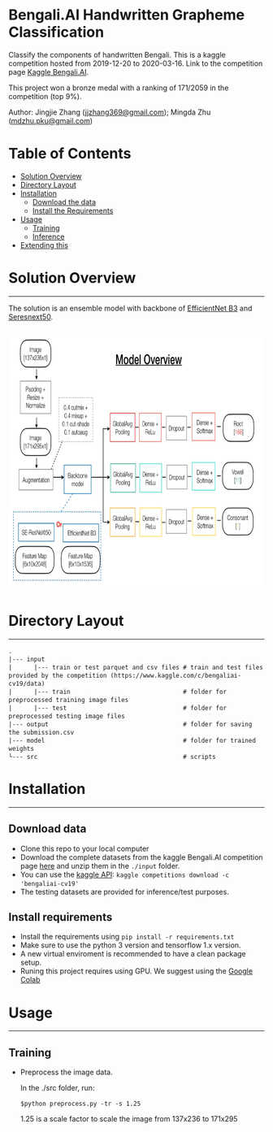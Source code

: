 # Bengali.AI Handwritten Grapheme Classification

Classify the components of handwritten Bengali. This is a kaggle competition hosted from 2019-12-20 to 2020-03-16. Link to the competition page [Kaggle Bengali.AI](https://www.kaggle.com/c/bengaliai-cv19/overview).

This project won a bronze medal with a ranking of 171/2059 in the competition  (top 9%). 

Author: Jingjie Zhang (jjzhang369@gmail.com); Mingda Zhu (mdzhu.pku@gmail.com)

# Table of Contents

*   [Solution Overview](#solution-overview)
*   [Directory Layout](#directory-layout)
*   [Installation](#installation)
    *   [Download the data](##download-data)
    *   [Install the Requirements](##install-requirements)
*   [Usage](#usage)
    *   [Training](#training)
    *   [Inference](#inference)
*   [Extending this](#extend)



# Solution Overview
-----

The solution is an ensemble model with backbone of [EfficientNet B3](https://github.com/qubvel/efficientnet) and [Seresnext50](https://github.com/qubvel/classification_models). 

<br>
<div align="center">
  <img src="./solution_overview.jpg" width = "800", height = "500">
</div>

# Directory Layout
-----

```
.
|--- input
|      |--- train or test parquet and csv files # train and test files provided by the competition (https://www.kaggle.com/c/bengaliai-cv19/data)
|      |--- train                               # folder for preprocessed training image files
|      |--- test                                # folder for preprocessed testing image files 
|--- output                                     # folder for saving the submission.csv 
|--- model                                      # folder for trained weights 
└--- src                                        # scripts
```

# Installation 
-----

## Download data
* Clone this repo to your local computer 
* Download the complete datasets from the kaggle Bengali.AI competition page [here](https://www.kaggle.com/c/bengaliai-cv19/data) and unzip them in the ```./input``` folder. 
* You can use the [kaggle API](https://github.com/Kaggle/kaggle-api): ```kaggle competitions download -c 'bengaliai-cv19'```
* The testing datasets are provided for inference/test purposes. 


## Install requirements
* Install the requirements using ```pip install -r requirements.txt```
* Make sure to use the python 3 version and tensorflow 1.x version. 
* A new virtual enviroment is recommended to have a clean package setup.
* Runing this project requires using GPU. We suggest using the [Google Colab](https://colab.research.google.com)

# Usage
-----

## Training

* Preprocess the image data. 

  In the ./src folder, run: 
  ~~~
  $python preprocess.py -tr -s 1.25 
  ~~~
  
  1.25 is a scale factor to scale the image from 137x236 to 171x295
  
  


                         
